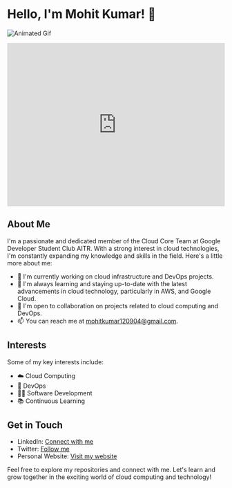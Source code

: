 # Hello, I'm Mohit Kumar! 👋

![Animated Gif](https://cdn.dribbble.com/users/2168142/screenshots/4503544/media/f5d2c98918fba8e4cf963f7306a59316.gif)

<div style="width:100%;height:0;padding-bottom:75%;position:relative;"><iframe src="https://giphy.com/embed/qgQUggAC3Pfv687qPC" width="100%" height="100%" style="position:absolute" frameBorder="0" class="giphy-embed" allowFullScreen></iframe></div>

## About Me
I'm a passionate and dedicated member of the Cloud Core Team at Google Developer Student Club AITR. With a strong interest in cloud technologies, I'm constantly expanding my knowledge and skills in the field. Here's a little more about me:

- 🔭 I'm currently working on cloud infrastructure and DevOps projects.
- 🌱 I'm always learning and staying up-to-date with the latest advancements in cloud technology, particularly in AWS, and Google Cloud.
- 💬 I'm open to collaboration on projects related to cloud computing and DevOps.
- 📫 You can reach me at [mohitkumar120904@gmail.com](mailto:mohitkumar120904@gmail.com).

## Interests
Some of my key interests include:
- ☁️ Cloud Computing
- 🚀 DevOps
- 👨‍💻 Software Development
- 📚 Continuous Learning

## Get in Touch
- LinkedIn: [Connect with me](https://www.linkedin.com/in/mohitkumargdsc/)
- Twitter: [Follow me](https://twitter.com/eprisinitiya)
- Personal Website: [Visit my website](https://mohitkumar.framer.ai/)

Feel free to explore my repositories and connect with me. Let's learn and grow together in the exciting world of cloud computing and technology!
